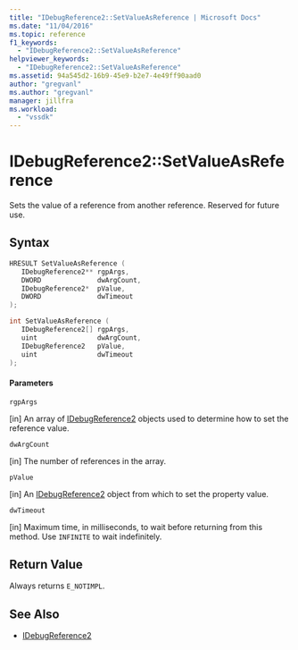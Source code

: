 ```yaml
---
title: "IDebugReference2::SetValueAsReference | Microsoft Docs"
ms.date: "11/04/2016"
ms.topic: reference
f1_keywords:
  - "IDebugReference2::SetValueAsReference"
helpviewer_keywords:
  - "IDebugReference2::SetValueAsReference"
ms.assetid: 94a545d2-16b9-45e9-b2e7-4e49ff90aad0
author: "gregvanl"
ms.author: "gregvanl"
manager: jillfra
ms.workload:
  - "vssdk"
---
```

# IDebugReference2::SetValueAsReference
Sets the value of a reference from another reference. Reserved for future use.

## Syntax

```cpp
HRESULT SetValueAsReference ( 
   IDebugReference2** rgpArgs,
   DWORD              dwArgCount,
   IDebugReference2*  pValue,
   DWORD              dwTimeout
);
```

```cpp
int SetValueAsReference ( 
   IDebugReference2[] rgpArgs,
   uint               dwArgCount,
   IDebugReference2   pValue,
   uint               dwTimeout
);
```

#### Parameters
 `rgpArgs`

 [in] An array of [IDebugReference2](../../../extensibility/debugger/reference/idebugreference2.md) objects used to determine how to set the reference value.

 `dwArgCount`

 [in] The number of references in the array.

 `pValue`

 [in] An [IDebugReference2](../../../extensibility/debugger/reference/idebugreference2.md) object from which to set the property value.

 `dwTimeout`

 [in] Maximum time, in milliseconds, to wait before returning from this method. Use `INFINITE` to wait indefinitely.

## Return Value
 Always returns `E_NOTIMPL`.

## See Also
- [IDebugReference2](../../../extensibility/debugger/reference/idebugreference2.md)
